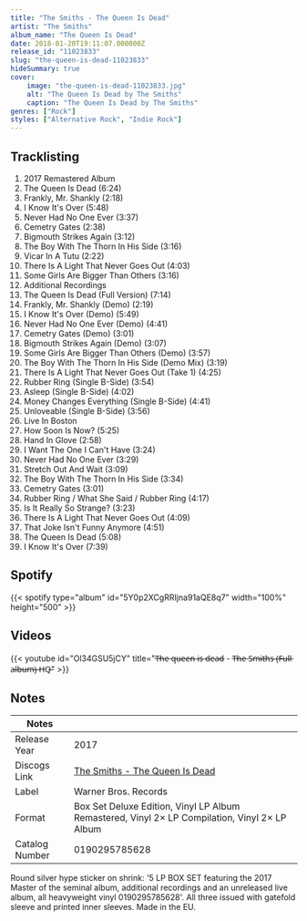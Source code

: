 ```yaml
---
title: "The Smiths - The Queen Is Dead"
artist: "The Smiths"
album_name: "The Queen Is Dead"
date: 2018-01-20T19:11:07.000000Z
release_id: "11023833"
slug: "the-queen-is-dead-11023833"
hideSummary: true
cover:
    image: "the-queen-is-dead-11023833.jpg"
    alt: "The Queen Is Dead by The Smiths"
    caption: "The Queen Is Dead by The Smiths"
genres: ["Rock"]
styles: ["Alternative Rock", "Indie Rock"]
---
```


## Tracklisting
1. 2017 Remastered Album
2. The Queen Is Dead  (6:24)
3. Frankly, Mr. Shankly (2:18)
4. I Know It's Over (5:48)
5. Never Had No One Ever (3:37)
6. Cemetry Gates (2:38)
7. Bigmouth Strikes Again (3:12)
8. The Boy With The Thorn In His Side (3:16)
9. Vicar In A Tutu (2:22)
10. There Is A Light That Never Goes Out (4:03)
11. Some Girls Are Bigger Than Others (3:16)
12. Additional Recordings 
13. The Queen Is Dead (Full Version) (7:14)
14. Frankly, Mr. Shankly (Demo) (2:19)
15. I Know It's Over (Demo) (5:49)
16. Never Had No One Ever (Demo) (4:41)
17. Cemetry Gates (Demo) (3:01)
18. Bigmouth Strikes Again (Demo) (3:07)
19. Some Girls Are Bigger Than Others (Demo) (3:57)
20. The Boy With The Thorn In His Side (Demo Mix) (3:19)
21. There Is A Light That Never Goes Out (Take 1) (4:25)
22. Rubber Ring (Single B-Side) (3:54)
23. Asleep (Single B-Side) (4:02)
24. Money Changes Everything (Single B-Side) (4:41)
25. Unloveable (Single B-Side) (3:56)
26. Live In Boston
27. How Soon Is Now? (5:25)
28. Hand In Glove (2:58)
29. I Want The One I Can't Have (3:24)
30. Never Had No One Ever (3:29)
31. Stretch Out And Wait (3:09)
32. The Boy With The Thorn In His Side (3:34)
33. Cemetry Gates (3:01)
34. Rubber Ring / What She Said / Rubber Ring (4:17)
35. Is It Really So Strange? (3:23)
36. There Is A Light That Never Goes Out (4:09)
37. That Joke Isn't Funny Anymore (4:51)
38. The Queen Is Dead (5:08)
39. I Know It's Over (7:39)


## Spotify
{{< spotify type="album" id="5Y0p2XCgRRIjna91aQE8q7" width="100%" height="500" >}}



## Videos
{{< youtube id="Ol34GSU5jCY" title="T̶h̶e̶ q̶u̶e̶e̶n̶ i̶s̶ d̶e̶a̶d̶  - T̶h̶e̶ S̶m̶i̶t̶h̶s̶ (̶F̶u̶l̶l̶ a̶l̶b̶u̶m̶)̶ H̶Q̶" >}}

## Notes
| Notes          |             |
| ---------------| ----------- |
| Release Year   | 2017 |
| Discogs Link   | [The Smiths - The Queen Is Dead](https://www.discogs.com/release/11023833-The-Smiths-The-Queen-Is-Dead) |
| Label          | Warner Bros. Records |
| Format         | Box Set Deluxe Edition, Vinyl LP Album Remastered, Vinyl 2× LP Compilation, Vinyl 2× LP Album |
| Catalog Number | 0190295785628 |

Round silver hype sticker on shrink: '5 LP BOX SET featuring the 2017 Master of the seminal album, additional recordings and an unreleased live album, all heavyweight vinyl 0190295785628'. All three issued with gatefold sleeve and printed inner sleeves.
Made in the EU.
